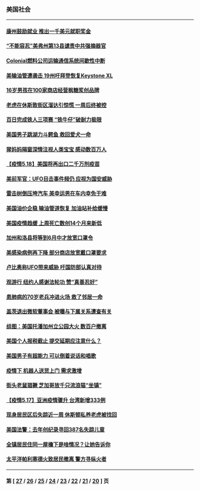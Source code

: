 ### 美国社会
---
#### [康州鼓励就业 推出一千美元就职奖金](../../pages/ncid1078160/n12958967.md) 
#### [“不能容忍”美弗州第13县谴责中共强摘器官](../../pages/ncid1078160/n12958610.md) 
#### [Colonial燃料公司运输通信系统间歇性中断](../../pages/ncid1078160/n12958881.md) 
#### [美输油管遭袭击 19州吁拜登恢复Keystone XL](../../pages/ncid1078160/n12958733.md) 
#### [16岁男孩在100家商店经营枫糖浆创品牌](../../pages/ncid1078160/n12958206.md) 
#### [老虎在休斯敦街区溜达引惊慌 一周后终被控](../../pages/ncid1078160/n12958319.md) 
#### [百日完成铁人三项赛 “铁牛仔”破耐力极限](../../pages/ncid1078160/n12958358.md) 
#### [美国男子跳湖力斗鳄鱼 救回爱犬一命](../../pages/ncid1078160/n12957875.md) 
#### [猩妈妈隔窗深情注视人类宝宝 感动数百万人](../../pages/ncid1078160/n12956996.md) 
#### [【疫情5.18】美国将再出口二千万剂疫苗](../../pages/ncid1078160/n12955207.md) 
#### [美前军官：UFO目击事件频仍 应视为国安威胁](../../pages/ncid1078160/n12957581.md) 
#### [雷击树倒压垮汽车 美幸运男在车内幸免于难](../../pages/ncid1078160/n12957250.md) 
#### [美国油价企稳 输油管道恢复 加油站补给缓慢](../../pages/ncid1078160/n12956673.md) 
#### [美国疫情趋缓 上周死亡数创14个月来新低](../../pages/ncid1078160/n12956889.md) 
#### [加州和洛县将等到6月中才放宽口罩令](../../pages/ncid1078160/n12956932.md) 
#### [美感染病例再下降 部分商店放宽戴口罩要求](../../pages/ncid1078160/n12956498.md) 
#### [卢比奥称UFO带来威胁 吁国防部认真对待](../../pages/ncid1078160/n12956514.md) 
#### [观游行 纽约人感谢法轮功 赞“真善忍好”](../../pages/ncid1078160/n12956249.md) 
#### [患肺病的70岁老兵冲进火场 救了邻居一命](../../pages/ncid1078160/n12955625.md) 
#### [盖茨退出微软董事会 被曝与下属关系遭查有关](../../pages/ncid1078160/n12956002.md) 
#### [组图：美国托潘加州立公园大火 数百户撤离](../../pages/ncid1078160/n12955542.md) 
#### [美国个人报税截止 提交延期应注意什么？](../../pages/ncid1078160/n12955803.md) 
#### [美国男子有超能力 可以倒着说话和唱歌](../../pages/ncid1078160/n12955415.md) 
#### [疫情下 机器人送货上门 需求激增](../../pages/ncid1078160/n12955631.md) 
#### [街头老鼠猖獗 芝加哥放千只流浪猫“坐镇”](../../pages/ncid1078160/n12954515.md) 
#### [【疫情5.17】亚洲疫情骤升 台湾新增333例](../../pages/ncid1078160/n12955209.md) 
#### [现身居民区后失踪近一周 休斯顿私养老虎被找回](../../pages/ncid1078160/n12955682.md) 
#### [美国法警：去年创纪录寻回387名失踪儿童](../../pages/ncid1078160/n12954957.md) 
#### [全镇居民住同一屋檐下是啥情况？让她告诉你](../../pages/ncid1078160/n12954668.md) 
#### [太平洋帕利塞德火致居民撤离 警方寻纵火者](../../pages/ncid1078160/n12954538.md) 

---
#### 第 [ [27](./27.md) / [26](./26.md) / [25](./25.md) / [24](./24.md) / [23](./23.md) / [22](./22.md) / [21](./21.md) / [20](./20.md) ] 页
